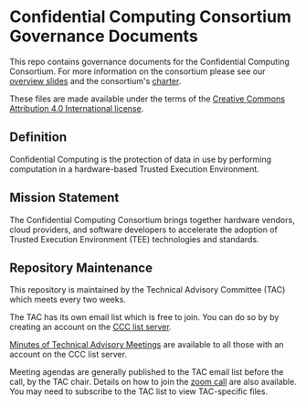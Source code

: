 # Confidential Computing Consortium Governance Documents

This repo contains governance documents for the Confidential Computing Consortium. For more information on the consortium please see our [overview slides](https://confidentialcomputing.io/ccc_overview/) and the consortium's [charter](https://confidentialcomputing.io/wp-content/uploads/sites/85/2021/05/Confidential-Computing-Consortium-Charter.pdf).

These files are made available under the terms of the [Creative Commons Attribution 4.0 International license](https://creativecommons.org/licenses/by/4.0/).

## Definition
Confidential Computing is the protection of data in use by performing computation in a hardware-based Trusted Execution Environment.

## Mission Statement
The Confidential Computing Consortium brings together hardware vendors, cloud providers, and software developers to accelerate the adoption of Trusted Execution Environment (TEE) technologies and standards.

## Repository Maintenance
This repository is maintained by the Technical Advisory Committee (TAC) which meets every two weeks.

The TAC has its own email list which is free to join. You can do so by by creating an account on the [CCC list server](https://lists.confidentialcomputing.io/g/main).

[Minutes of Technical Advisory Meetings](https://lists.confidentialcomputing.io/g/main/files/TAC/Meetings) are available to all those with an account on the CCC list server.

Meeting agendas are generally published to the TAC email list before the call, by the TAC chair. Details on how to join the [zoom call](https://lists.confidentialcomputing.io/g/tac/files/tac-zoom-info.txt) are also available. You may need to subscribe to the TAC list to view TAC-specific files.
